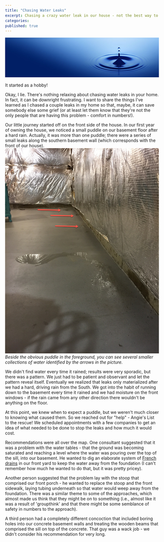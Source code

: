 ```yaml
---
title: "Chasing Water Leaks"
excerpt: Chasing a crazy water leak in our house - not the best way to spend a weekend (or a year!).
categories: 
published: true
---
```

!["Water Drip"](/images/water_drip.jpeg)

It started as a hobby! 

Okay, I lie. There's nothing relaxing about chasing water leaks in your home. In fact, it can be downright frustrating. I want to share the things I've learned as I chased a couple leaks in my home so that, maybe, it can save somebody else some grief (or at least let them know that they're not the only people that are having this problem - comfort in numbers!). 

Our little journey started off on the front side of the house. In our first year of owning the house, we noticed a small puddle on our basement floor after a hard rain. Actually, it was more than one puddle; there were a series of small leaks along the southern basement wall (which corresponds with the front of our house). !["basement floor"](/images/basement_floor.jpg) _Beside the obvious puddle in the foreground, you can see several smaller collections of water identified by the arrows in the picture._

We didn't find water every time it rained; results were very sporadic, but there was a pattern. We just had to be patient and observant and let the pattern reveal itself. Eventually we realized that leaks only materialized after we had a hard, driving rain from the South. We got into the habit of running down to the basement every time it rained and we had moisture on the front windows - if the rain came from any other direction there wouldn't be anything on the floor. 

At this point, we knew when to expect a puddle, but we weren't much closer to knowing what caused them. So we reached out for "help" - Angie's List to the rescue! We scheduled appointments with a few companies to get an idea of what needed to be done to stop the leaks and how much it would cost. 

Recommendations were all over the map. One consultant suggested that it was a problem with the water tables - that the ground was becoming saturated and reaching a level where the water was pouring over the top of the sill, into our basement. He wanted to dig an elaborate system of [French drains](https://en.wikipedia.org/wiki/French_drain) in our front yard to keep the water away from the foundation (I can't remember how much he wanted to do that, but it was pretty pricey). 

Another person suggested that the problem lay with the stoop that comprised our front porch - he wanted to replace the stoop and the front sidewalk, laying tubing underneath so that water would weep away from the foundation. There was a similar theme to some of the approaches, which almost made us think that they might be on to something (i.e., almost like it was a result of 'groupthink' and that there might be some semblance of safety in numbers to the approach). 

A third person had a completely different concoction that included boring holes into our concrete basement walls and treating the wooden beams that comprised the sill on top of the concrete. That guy was a wack job - we didn't consider his recommendation for very long. 
